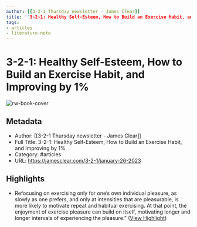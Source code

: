```yaml
---
author: [[3-2-1 Thursday newsletter - James Clear]]
title: ''3-2-1: Healthy Self-Esteem, How to Build an Exercise Habit, and Improving by 1%''
tags: 
- articles
- literature-note
---
```

# 3-2-1: Healthy Self-Esteem, How to Build an Exercise Habit, and Improving by 1%

![rw-book-cover](https://jamesclear.com/wp-content/uploads/2020/11/cropped-icon-270x270.png)

## Metadata
- Author: [[3-2-1 Thursday newsletter - James Clear]]
- Full Title: 3-2-1: Healthy Self-Esteem, How to Build an Exercise Habit, and Improving by 1%
- Category: #articles
- URL: https://jamesclear.com/3-2-1/january-26-2023

## Highlights
- Refocusing on exercising only for one’s own individual pleasure, as slowly as one prefers, and only at intensities that are pleasurable, is more likely to motivate repeat and habitual exercising. At that point, the enjoyment of exercise pleasure can build on itself, motivating longer and longer intervals of experiencing the pleasure.” ([View Highlight](https://read.readwise.io/read/01gqvyk8zyavkgpah8tj9s8ck9))
